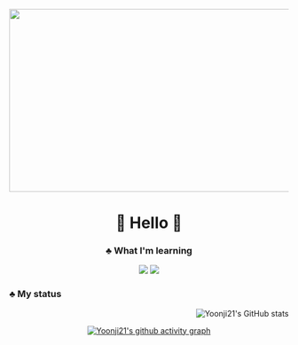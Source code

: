 <p align="center">
  <img src="https://i.esdrop.com/d/f/yO1460wjrf/sXfkmDntJr.png"width="690" height="330">
  
</p>

<div align="center">

# 💬 Hello 💬
</div>

<div align="center">

### ♣️ What I'm learning 
<img src="https://img.shields.io/badge/-FFFFFF?style=flat-square&logo=csharp&logoColor=black"/>
<img src="https://img.shields.io/badge/-FFFFFF?style=flat-square&logo=c&logoColor=black"/>
</div>




### ♣️ My status

<div align="right">

![Yoonji21's GitHub stats](https://github-readme-stats.vercel.app/api?username=Yoonji21&show_icons=true&theme=graywhite)
</div>

<div align="center">

[![Yoonji21's github activity graph](https://github-readme-activity-graph.vercel.app/graph?username=Yoonji21&bg_color=FFFFFF&color=000000&line=000000&point=000000&area=true&hide_border=true)](https://github.com/Yoonji21/github-readme-activity-graph)

</div>
